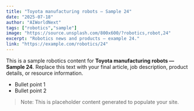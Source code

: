```yaml
---
title: "Toyota manufacturing robots — Sample 24"
date: "2025-07-18"
author: "AIWorldNext"
tags: ["robotics","sample"]
image: "https://source.unsplash.com/800x600/?robotics,robot,24"
excerpt: "Robotics news and products — example 24."
link: "https://example.com/robotics/24"
---
```


This is a sample robotics content for **Toyota manufacturing robots — Sample 24**. Replace this text with your final article, job description, product details, or resource information.

- Bullet point 1
- Bullet point 2

> Note: This is placeholder content generated to populate your site.
